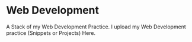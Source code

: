 # Web Development
A Stack of my Web Development Practice.
I upload  my Web Development practice (Snippets or Projects) Here.

